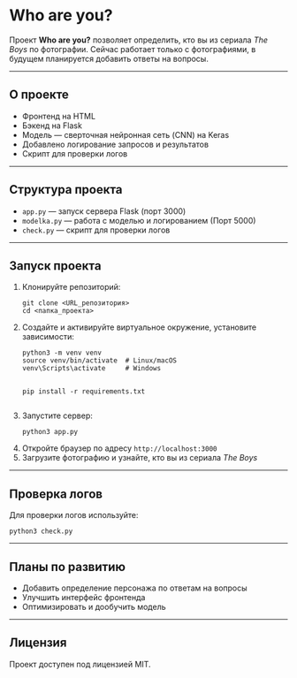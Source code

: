 
<h1>Who are you?</h1>

<p>Проект <strong>Who are you?</strong> позволяет определить, кто вы из сериала <em>The Boys</em> по фотографии. Сейчас работает только с фотографиями, в будущем планируется добавить ответы на вопросы.</p>

<hr>

<h2>О проекте</h2>
<ul>
  <li>Фронтенд на HTML</li>
  <li>Бэкенд на Flask</li>
  <li>Модель — сверточная нейронная сеть (CNN) на Keras</li>
  <li>Добавлено логирование запросов и результатов</li>
  <li>Скрипт для проверки логов</li>
</ul>

<hr>

<h2>Структура проекта</h2>
<ul>
  <li><code>app.py</code> — запуск сервера Flask (порт 3000)</li>
  <li><code>modelka.py</code> — работа с моделью и логированием (Порт 5000)</li>
  <li><code>check.py</code> — скрипт для проверки логов</li>
</ul>

<hr>

<h2>Запуск проекта</h2>
<ol>
  <li>Клонируйте репозиторий:<br>
    <pre><code>git clone &lt;URL_репозитория&gt;
cd &lt;папка_проекта&gt;</code></pre>
  </li>
  <li>Создайте и активируйте виртуальное окружение, установите зависимости:<br>
    <pre><code>python3 -m venv venv
source venv/bin/activate  # Linux/macOS
venv\Scripts\activate     # Windows

pip install -r requirements.txt</code></pre>
  </li>
  <li>Запустите сервер:<br>
    <pre><code>python3 app.py</code></pre>
  </li>
  <li>Откройте браузер по адресу <code>http://localhost:3000</code></li>
  <li>Загрузите фотографию и узнайте, кто вы из сериала <em>The Boys</em></li>
</ol>

<hr>

<h2>Проверка логов</h2>
<p>Для проверки логов используйте:</p>
<pre><code>python3 check.py</code></pre>

<hr>

<h2>Планы по развитию</h2>
<ul>
  <li>Добавить определение персонажа по ответам на вопросы</li>
  <li>Улучшить интерфейс фронтенда</li>
  <li>Оптимизировать и дообучить модель</li>
</ul>

<hr>

<h2>Лицензия</h2>
<p>Проект доступен под лицензией MIT.</p>

